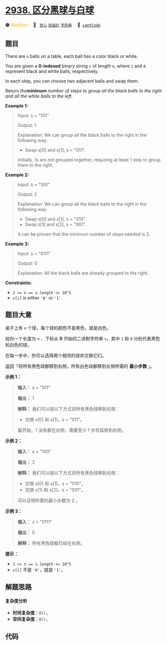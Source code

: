 # [2938. 区分黑球与白球](https://leetcode.com/problems/separate-black-and-white-balls)

🟠 <font color=#ffb800>Medium</font>&emsp; 🔖&ensp; [`贪心`](/outline/tag/greedy.md) [`双指针`](/outline/tag/two-pointers.md) [`字符串`](/outline/tag/string.md)&emsp; 🔗&ensp;[`LeetCode`](https://leetcode.com/problems/separate-black-and-white-balls)

## 题目

There are `n` balls on a table, each ball has a color black or white.

You are given a **0-indexed** binary string `s` of length `n`, where `1` and
`0` represent black and white balls, respectively.

In each step, you can choose two adjacent balls and swap them.

Return _the**minimum** number of steps to group all the black balls to the
right and all the white balls to the left_.



**Example 1:**

> Input: s = "101"
> 
> Output: 1
> 
> Explanation: We can group all the black balls to the right in the following way:
> - Swap s[0] and s[1], s = "011".
> 
> Initially, 1s are not grouped together, requiring at least 1 step to group them to the right.

**Example 2:**

> Input: s = "100"
> 
> Output: 2
> 
> Explanation: We can group all the black balls to the right in the following way:
> - Swap s[0] and s[1], s = "010".
> - Swap s[1] and s[2], s = "001".
> 
> It can be proven that the minimum number of steps needed is 2.

**Example 3:**

> Input: s = "0111"
> 
> Output: 0
> 
> Explanation: All the black balls are already grouped to the right.

**Constraints:**

  * `1 <= n == s.length <= 10^5`
  * `s[i]` is either `'0'` or `'1'`.


## 题目大意

桌子上有 `n` 个球，每个球的颜色不是黑色，就是白色。

给你一个长度为 `n` 、下标从 **0** 开始的二进制字符串 `s`，其中 `1` 和 `0` 分别代表黑色和白色的球。

在每一步中，你可以选择两个相邻的球并交换它们。

返回「将所有黑色球都移到右侧，所有白色球都移到左侧所需的 **最小步数** 」。



**示例 1：**

> 
> 
> 
> 
> 
> **输入：** s = "101"
> 
> **输出：** 1
> 
> **解释：** 我们可以按以下方式将所有黑色球移到右侧：
> - 交换 s[0] 和 s[1]，s = "011"。
> 
> 最开始，1 没有都在右侧，需要至少 1 步将其移到右侧。

**示例 2：**

> 
> 
> 
> 
> 
> **输入：** s = "100"
> 
> **输出：** 2
> 
> **解释：** 我们可以按以下方式将所有黑色球移到右侧：
> - 交换 s[0] 和 s[1]，s = "010"。
> - 交换 s[1] 和 s[2]，s = "001"。
> 
> 可以证明所需的最小步数为 2 。
> 
> 

**示例 3：**

> 
> 
> 
> 
> 
> **输入：** s = "0111"
> 
> **输出：** 0
> 
> **解释：** 所有黑色球都已经在右侧。
> 
> 



**提示：**

  * `1 <= n == s.length <= 10^5`
  * `s[i]` 不是 `'0'`，就是 `'1'`。


## 解题思路

#### 复杂度分析

- **时间复杂度**：`O()`，
- **空间复杂度**：`O()`，

## 代码

```javascript

```
